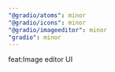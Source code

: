 ```yaml
---
"@gradio/atoms": minor
"@gradio/icons": minor
"@gradio/imageeditor": minor
"gradio": minor
---
```


feat:Image editor UI
